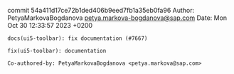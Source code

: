 commit 54a411d17ce72b1ded406b9eed7fb1a35eb0fa96
Author: PetyaMarkovaBogdanova <petya.markova-bogdanova@sap.com>
Date:   Mon Oct 30 12:33:57 2023 +0200

    docs(ui5-toolbar): fix documentation (#7667)
    
    fix(ui5-toolbar): documentation
    
    Co-authored-by: PetyaMarkovaBogdanova <petya.markova@sap.com>
